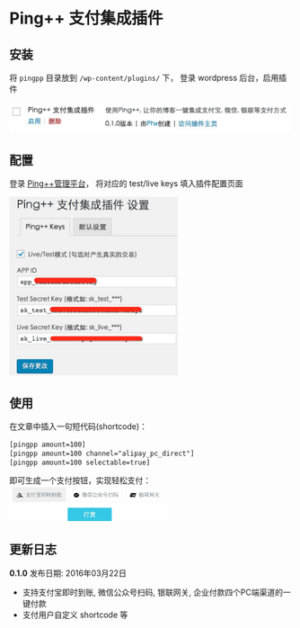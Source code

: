 # Ping++ 支付集成插件

## 安装

将 `pingpp` 目录放到 `/wp-content/plugins/` 下， 登录 wordpress 后台，启用插件

<img src="https://raw.githubusercontent.com/PingPlusPlus/pingpp-wordpress/master/pingxx-wp-plugin-screenshot-1.png" width="500">

## 配置

登录 [Ping++管理平台](https://dashboard.pingxx.com/)， 将对应的 test/live keys 填入插件配置页面

<img src="https://raw.githubusercontent.com/PingPlusPlus/pingpp-wordpress/master/pingxx-wp-plugin-screenshot-2.png" width="300">

## 使用 

在文章中插入一句短代码(shortcode)：

```
[pingpp amount=100]
[pingpp amount=100 channel="alipay_pc_direct"]
[pingpp amount=100 selectable=true]
```

即可生成一个支付按钮，实现轻松支付：
<img src="https://raw.githubusercontent.com/PingPlusPlus/pingpp-wordpress/master/pingxx-wp-plugin-screenshot-3.png" width="280">

## 更新日志

**0.1.0** 发布日期: 2016年03月22日

* 支持支付宝即时到账, 微信公众号扫码, 银联网关, 企业付款四个PC端渠道的一键付款
* 支付用户自定义 shortcode 等


